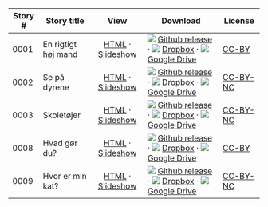 Story #  | Story title | View | Download | License
-------- | -----------  |:-------:| ---------------- | -------
0001 | En rigtigt høj mand | [HTML](https://global-asp.github.io/stories/da/0001_en-riktigt-høj-mand.html) · <a href="https://global-asp.github.io/stories/da/0001_en-riktigt-høj-mand_slides.html" target="_blank">Slideshow</a> | ![](https://cloud.githubusercontent.com/assets/9295750/9483128/0e089e5e-4b51-11e5-98ca-6da5cef156a7.png) [Github release](https://github.com/global-asp/global-asp/releases/download/v1.1/da.zip) · ![](https://cloud.githubusercontent.com/assets/9295750/10150606/3f5ae2dc-65f5-11e5-8f63-841c51cc1cde.png) [Dropbox](https://www.dropbox.com/s/dnnbyd8nlcjwhk9/da.zip) · ![](https://cloud.githubusercontent.com/assets/9295750/9473522/1d6fdde4-4b10-11e5-98f5-aa6c6b04a08e.png) [Google Drive](https://drive.google.com/open?id=0B59ZADK9Esbsb21WRk1rVE5GQ00) | [CC-BY](http://creativecommons.org/licenses/by/3.0/)
0002 | Se på dyrene | [HTML](https://global-asp.github.io/stories/da/0002_se-på-dyrene.html) · <a href="https://global-asp.github.io/stories/da/0002_se-på-dyrene_slides.html" target="_blank">Slideshow</a> | ![](https://cloud.githubusercontent.com/assets/9295750/9483128/0e089e5e-4b51-11e5-98ca-6da5cef156a7.png) [Github release](https://github.com/global-asp/global-asp/releases/download/v1.1/da.zip) · ![](https://cloud.githubusercontent.com/assets/9295750/10150606/3f5ae2dc-65f5-11e5-8f63-841c51cc1cde.png) [Dropbox](https://www.dropbox.com/s/dnnbyd8nlcjwhk9/da.zip) · ![](https://cloud.githubusercontent.com/assets/9295750/9473522/1d6fdde4-4b10-11e5-98f5-aa6c6b04a08e.png) [Google Drive](https://drive.google.com/open?id=0B59ZADK9Esbsb21WRk1rVE5GQ00) | [CC-BY-NC](http://creativecommons.org/licenses/by-nc/3.0/)
0003 | Skoletøjer | [HTML](https://global-asp.github.io/stories/da/0003_skoletøjer.html) · <a href="https://global-asp.github.io/stories/da/0003_skoletøjer_slides.html" target="_blank">Slideshow</a> | ![](https://cloud.githubusercontent.com/assets/9295750/9483128/0e089e5e-4b51-11e5-98ca-6da5cef156a7.png) [Github release](https://github.com/global-asp/global-asp/releases/download/v1.1/da.zip) · ![](https://cloud.githubusercontent.com/assets/9295750/10150606/3f5ae2dc-65f5-11e5-8f63-841c51cc1cde.png) [Dropbox](https://www.dropbox.com/s/dnnbyd8nlcjwhk9/da.zip) · ![](https://cloud.githubusercontent.com/assets/9295750/9473522/1d6fdde4-4b10-11e5-98f5-aa6c6b04a08e.png) [Google Drive](https://drive.google.com/open?id=0B59ZADK9Esbsb21WRk1rVE5GQ00) | [CC-BY-NC](http://creativecommons.org/licenses/by-nc/3.0/)
0008 | Hvad gør du? | [HTML](https://global-asp.github.io/stories/da/0008_hvad-gør-du.html) · <a href="https://global-asp.github.io/stories/da/0008_hvad-gør-du_slides.html" target="_blank">Slideshow</a> | ![](https://cloud.githubusercontent.com/assets/9295750/9483128/0e089e5e-4b51-11e5-98ca-6da5cef156a7.png) [Github release](https://github.com/global-asp/global-asp/releases/download/v1.1/da.zip) · ![](https://cloud.githubusercontent.com/assets/9295750/10150606/3f5ae2dc-65f5-11e5-8f63-841c51cc1cde.png) [Dropbox](https://www.dropbox.com/s/dnnbyd8nlcjwhk9/da.zip) · ![](https://cloud.githubusercontent.com/assets/9295750/9473522/1d6fdde4-4b10-11e5-98f5-aa6c6b04a08e.png) [Google Drive](https://drive.google.com/open?id=0B59ZADK9Esbsb21WRk1rVE5GQ00) | [CC-BY](https://creativecommons.org/licenses/by/3.0/)
0009 | Hvor er min kat? | [HTML](https://global-asp.github.io/stories/da/0009_hvor-er-min-kat.html) · <a href="https://global-asp.github.io/stories/da/0009_hvor-er-min-kat_slides.html" target="_blank">Slideshow</a> | ![](https://cloud.githubusercontent.com/assets/9295750/9483128/0e089e5e-4b51-11e5-98ca-6da5cef156a7.png) [Github release](https://github.com/global-asp/global-asp/releases/download/v1.1/da.zip) · ![](https://cloud.githubusercontent.com/assets/9295750/10150606/3f5ae2dc-65f5-11e5-8f63-841c51cc1cde.png) [Dropbox](https://www.dropbox.com/s/dnnbyd8nlcjwhk9/da.zip) · ![](https://cloud.githubusercontent.com/assets/9295750/9473522/1d6fdde4-4b10-11e5-98f5-aa6c6b04a08e.png) [Google Drive](https://drive.google.com/open?id=0B59ZADK9Esbsb21WRk1rVE5GQ00) | [CC-BY-NC](http://creativecommons.org/licenses/by-nc/3.0/)
